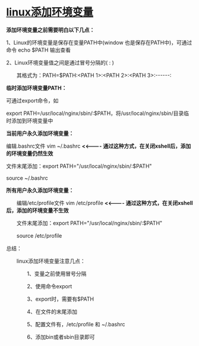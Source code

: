 # [linux添加环境变量](https://www.cnblogs.com/yaoqingzhuan/p/10889718.html)

**添加环境变量之前需要明白以下几点：**

1、Linux的环境变量是保存在变量PATH中(window 也是保存在PATH中)，可通过命令 echo $PATH 输出查看

2、Linux环境变量值之间是通过冒号分隔的( : )

　　其格式为：PATH=$PATH:<PATH 1>:<PATH 2>:<PATH 3>:------:<PATH N>

**临时添加环境变量PATH：**

可通过export命令，如

export PATH=/usr/local/nginx/sbin/:$PATH，将/usr/local/nginx/sbin/目录临时添加到环境变量中

**当前用户永久添加环境变量：**

编辑.bashrc文件 vim ~/.bashrc  **<<---- 通过这种方式，在关闭xshell后，添加的环境变量仍然生效**

文件末尾添加：export PATH="/usr/local/nginx/sbin/:$PATH"

source ~/.bashrc

 

**所有用户永久添加环境变量：**

　　编辑/etc/profile文件 vim /etc/profile  **<<---- 通过这种方式，在关闭xshell后，添加的环境变量不生效**

　　文件末尾添加：export PATH="/usr/local/nginx/sbin/:$PATH"

　　source /etc/profile

总结：

　　linux添加环境变量注意几点：

　　　　1、变量之前使用冒号分隔

　　　　2、使用命令export

　　　　3、export时，需要有$PATH

　　　　4、在文件的末尾添加

　　　　5、配置文件有，/etc/profile 和 ~/.bashrc

　　　　6、添加bin或者sbin目录即可

 